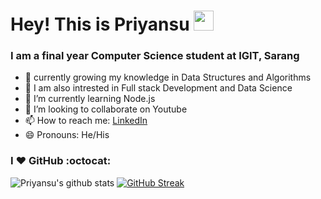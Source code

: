 # Hey! This is Priyansu <img src="https://github.com/TheDudeThatCode/TheDudeThatCode/blob/master/Assets/Hi.gif" width="32">

### I am a final year Computer Science student at IGIT, Sarang<br>
- 🔭 currently growing my knowledge in Data Structures and Algorithms
- 📱 I am also intrested in Full stack Development and Data Science
- 🌱 I’m currently learning Node.js
- 👯 I’m looking to collaborate on Youtube
- 📫 How to reach me: [LinkedIn](https://www.linkedin.com/in/priyansu-bhoi-472256217/)
- 😄 Pronouns: He/His


### I :heart: GitHub :octocat:

![Priyansu's github stats](https://github-readme-stats.vercel.app/api?username=Priyansu-2001&theme=radical)
[![GitHub Streak](https://github-readme-streak-stats.herokuapp.com/?user=Priyansu-2001&theme=dark)](https://github.com/DenverCoder1/github-readme-streak-stats)


